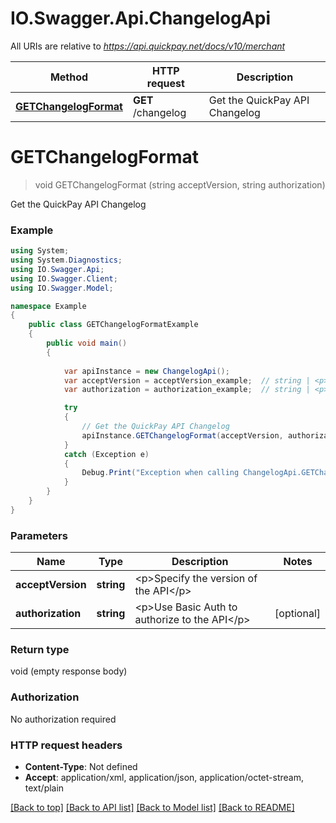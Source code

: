 # IO.Swagger.Api.ChangelogApi

All URIs are relative to *https://api.quickpay.net/docs/v10/merchant*

Method | HTTP request | Description
------------- | ------------- | -------------
[**GETChangelogFormat**](ChangelogApi.md#getchangelogformat) | **GET** /changelog | Get the QuickPay API Changelog


<a name="getchangelogformat"></a>
# **GETChangelogFormat**
> void GETChangelogFormat (string acceptVersion, string authorization)

Get the QuickPay API Changelog

 

### Example
```csharp
using System;
using System.Diagnostics;
using IO.Swagger.Api;
using IO.Swagger.Client;
using IO.Swagger.Model;

namespace Example
{
    public class GETChangelogFormatExample
    {
        public void main()
        {
            
            var apiInstance = new ChangelogApi();
            var acceptVersion = acceptVersion_example;  // string | <p>Specify the version of the API</p> 
            var authorization = authorization_example;  // string | <p>Use Basic Auth to authorize to the API</p>  (optional) 

            try
            {
                // Get the QuickPay API Changelog
                apiInstance.GETChangelogFormat(acceptVersion, authorization);
            }
            catch (Exception e)
            {
                Debug.Print("Exception when calling ChangelogApi.GETChangelogFormat: " + e.Message );
            }
        }
    }
}
```

### Parameters

Name | Type | Description  | Notes
------------- | ------------- | ------------- | -------------
 **acceptVersion** | **string**| &lt;p&gt;Specify the version of the API&lt;/p&gt;  | 
 **authorization** | **string**| &lt;p&gt;Use Basic Auth to authorize to the API&lt;/p&gt;  | [optional] 

### Return type

void (empty response body)

### Authorization

No authorization required

### HTTP request headers

 - **Content-Type**: Not defined
 - **Accept**: application/xml, application/json, application/octet-stream, text/plain

[[Back to top]](#) [[Back to API list]](../README.md#documentation-for-api-endpoints) [[Back to Model list]](../README.md#documentation-for-models) [[Back to README]](../README.md)

